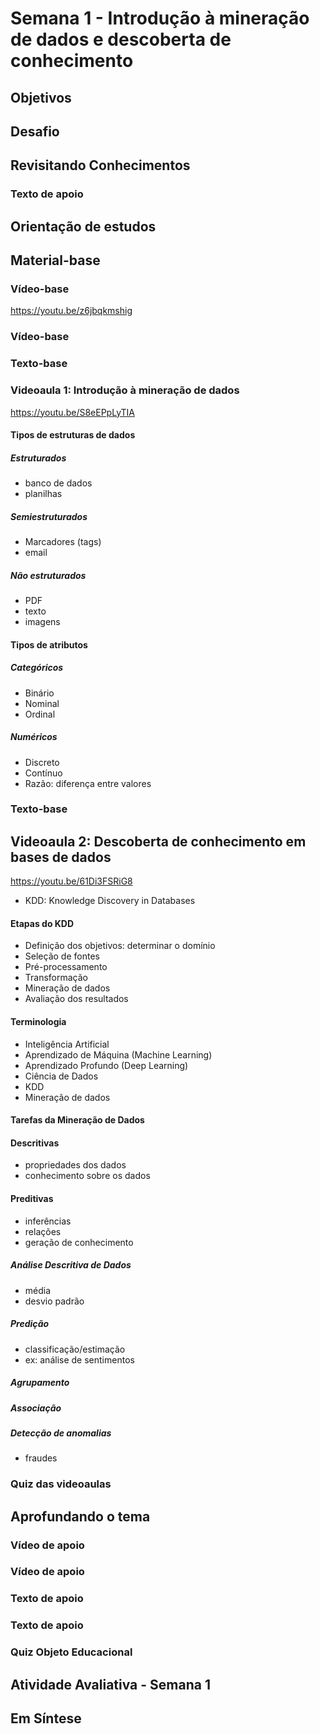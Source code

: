 # Semana 1 - Introdução à mineração de dados e descoberta de conhecimento

## Objetivos
## Desafio

## Revisitando Conhecimentos
### Texto de apoio

## Orientação de estudos

## Material-base
### Vídeo-base
https://youtu.be/z6jbqkmshig
### Vídeo-base
### Texto-base

### Videoaula 1: Introdução à mineração de dados
https://youtu.be/S8eEPpLyTIA

#### Tipos de estruturas de dados
##### Estruturados
- banco de dados
- planilhas
##### Semiestruturados
- Marcadores (tags)
- email
##### Não estruturados
- PDF
- texto
- imagens

#### Tipos de atributos
##### Categóricos
- Binário
- Nominal
- Ordinal
##### Numéricos
- Discreto
- Contínuo
- Razão: diferença entre valores

### Texto-base

## Videoaula 2: Descoberta de conhecimento em bases de dados
https://youtu.be/61Di3FSRiG8

- KDD: Knowledge Discovery in Databases

#### Etapas do KDD
- Definição dos objetivos: determinar o domínio
- Seleção de fontes
- Pré-processamento
- Transformação
- Mineração de dados
- Avaliação dos resultados

#### Terminologia
- Inteligência Artificial
- Aprendizado de Máquina (Machine Learning)
- Aprendizado Profundo (Deep Learning)
- Ciência de Dados
- KDD
- Mineração de dados

#### Tarefas da Mineração de Dados
#### Descritivas
- propriedades dos dados
- conhecimento sobre os dados
#### Preditivas
- inferências
- relações
- geração de conhecimento

##### Análise Descritiva de Dados
- média
- desvio padrão
##### Predição
- classificação/estimação
- ex: análise de sentimentos
##### Agrupamento
##### Associação
##### Detecção de anomalias
- fraudes

### Quiz das videoaulas

## Aprofundando o tema
### Vídeo de apoio
### Vídeo de apoio
### Texto de apoio
### Texto de apoio

### Quiz Objeto Educacional

## Atividade Avaliativa - Semana 1

## Em Síntese